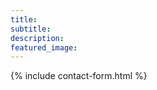 ```yaml
---
title: 
subtitle: 
description:
featured_image:
---
```


{% include contact-form.html %}

<!--[Formspree](https://formspree.io/create/jekyllthemes)-->
